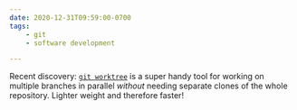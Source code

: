 ```yaml
---
date: 2020-12-31T09:59:00-0700
tags:
    - git
    - software development

---
```


Recent discovery: [`git worktree`][worktree] is a super handy tool for working on multiple branches in parallel *without* needing separate clones of the whole repository. Lighter weight and therefore faster!

[worktree]: https://spin.atomicobject.com/2016/06/26/parallelize-development-git-worktrees/
